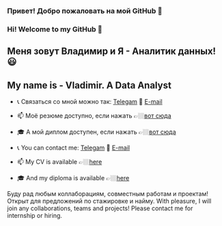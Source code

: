 ### Привет! Добро пожаловать на мой GitHub 👋
### Hi! Welcome to my GitHub 👋

## Меня зовут Владимир и Я - Аналитик данных! 😃
## My name is - Vladimir. A Data Analyst

- 📞 Связаться со мной можно так: [Telegam](http://t.me/hfekmn) 💌 [E-mail](mailto:kovalev.v.da@gmail.com)
- 📫 Моё резюме доступно, если нажать 👉🏼[вот сюда](https://github.com/kovalev-vladimir-da/practicum_da/blob/main/kovalev_vladimir_cv_ru.pdf)
- 🎓 А мой диплом доступен, если нажать 👉🏼[вот сюда](https://drive.google.com/file/d/1z_Cj69L5p-VCBnIyqeTbJvD5Nn_bKsZy/view?usp=sharing)

- 📞 You can contact me: [Telegam](http://t.me/hfekmn) 💌 [E-mail](mailto:kovalev.v.da@gmail.com)
- 📫 My CV is available 👉🏼[here](https://github.com/kovalev-vladimir-da/practicum_da/blob/main/kovalev_vladimir_cv_en.pdf)
- 🎓 And my diploma is available 👉🏼[here](https://drive.google.com/file/d/1z_Cj69L5p-VCBnIyqeTbJvD5Nn_bKsZy/view?usp=sharing)


Буду рад любым коллаборациям, совместным работам и проектам! Открыт для предложений по стажировке и найму.
With pleasure, I will join any collaborations, teams and projects! Please contact me for internship or hiring.
